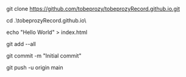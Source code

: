 git clone https://github.com/tobeprozy/tobeprozyRecord.github.io.git
 
cd .\tobeprozyRecord.github.io\  
 
echo "Hello World" > index.html
 
git add --all
 
git commit -m "Initial commit"
 
git push -u origin main
